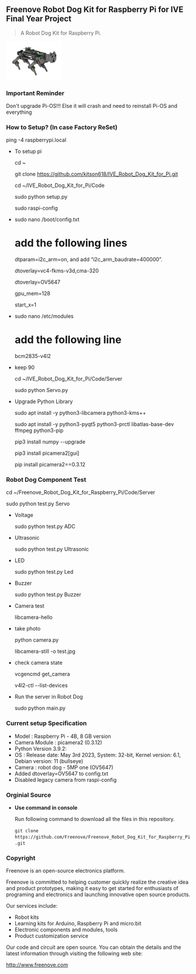 ## Freenove Robot Dog Kit for Raspberry Pi for IVE Final Year Project

> A Robot Dog Kit for Raspberry Pi.

<img src='Picture/icon.png' width='30%'/>

### Important Reminder 
Don't upgrade Pi-OS!!! Else it will crash and need to reinstall Pi-OS and everything

### How to Setup? (In case Factory ReSet)

ping -4 raspberrypi.local

* To setup pi

	cd ~

	git clone https://github.com/kitson618/IVE_Robot_Dog_Kit_for_Pi.git

	cd ~/IVE_Robot_Dog_Kit_for_Pi/Code

	sudo python setup.py

	sudo raspi-config

* sudo nano /boot/config.txt

	# add the following lines

	dtparam=i2c_arm=on, and add “i2c_arm_baudrate=400000”.
	
	dtoverlay=vc4-fkms-v3d,cma-320
	
	dtoverlay=OV5647
	
	gpu_mem=128
	
	start_x=1

* sudo nano /etc/modules

	# add the following line

	bcm2835-v4l2

* keep 90

	cd ~/IVE_Robot_Dog_Kit_for_Pi/Code/Server

	sudo python Servo.py

* Upgrade Python Library

	sudo apt install -y python3-libcamera python3-kms++
	
	sudo apt install -y python3-pyqt5 python3-prctl libatlas-base-dev ffmpeg python3-pip
	
	pip3 install numpy --upgrade
	
	pip3 install picamera2[gui]
	
	pip install picamera2==0.3.12

### Robot Dog Component Test

cd ~/Freenove_Robot_Dog_Kit_for_Raspberry_Pi/Code/Server

sudo python test.py Servo

* Voltage

	sudo python test.py ADC

* Ultrasonic

	sudo python test.py Ultrasonic

* LED

	sudo python test.py Led

* Buzzer

	sudo python test.py Buzzer

* Camera test

	libcamera-hello

* take photo

	python camera.py
	
	libcamera-still -o test.jpg

* check camera state

	vcgencmd get_camera

	v4l2-ctl --list-devices

* Run the server in Robot Dog 

	sudo python main.py

### Current setup Specification

* Model : Raspberry Pi - 4B, 8 GB version
* Camera Module : picamera2 (0.3.12)
* Python Version 3.9.2:
* OS : Release date: May 3rd 2023, System: 32-bit, Kernel version: 6.1, Debian version: 11 (bullseye)
* Camera :  robot dog - 5MP one (OV5647)
* Added dtoverlay=OV5647 to config.txt
* Disabled legacy camera from raspi-config

### Orginial Source

* **Use command in console**

	Run following command to download all the files in this repository.

	`git clone https://github.com/Freenove/Freenove_Robot_Dog_Kit_for_Raspberry_Pi.git`


### Copyright

Freenove is an open-source electronics platform.

Freenove is committed to helping customer quickly realize the creative idea and product prototypes, making it easy to get started for enthusiasts of programing and electronics and launching innovative open source products.

Our services include:

* Robot kits
* Learning kits for Arduino, Raspberry Pi and micro:bit
* Electronic components and modules, tools
* Product customization service

Our code and circuit are open source. You can obtain the details and the latest information through visiting the following web site:

http://www.freenove.com
